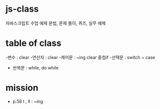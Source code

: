 # js-class
자바스크립트 수업 예제 문법, 문제 풀이, 퀴즈, 실무 예제

# table of class
-변수 : clear
-연산자 : clear
-제어문 : ~ing clear
중첩if
-선택문 : switch ~ case 
- 반복문 : while, do while

# mission
- p.58 I , II : ~ing

